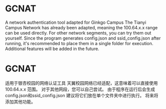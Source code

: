 # GCNAT
A network authentication tool adapted for Ginkgo Campus
The Tianyi Campus Network has already been adapted, meaning the 100.64.x.x range can be used directly. 
For other network segments, you can try them out yourself. Since the program generates config.json and ssid_config.json after running,
it's recommended to place them in a single folder for execution.
Additional features will be added in the future.

# GCNAT
适用于银杏校园的网络认证工具 天翼校园网络已经适配，这意味着可以直接使用 100.64.x.x 范围。 
对于其他网段，您可以自己尝试。
由于程序在运行后会生成config.json和ssid_config.json
建议将它们放在单个文件夹中进行执行。 
将来将添加其他功能。
